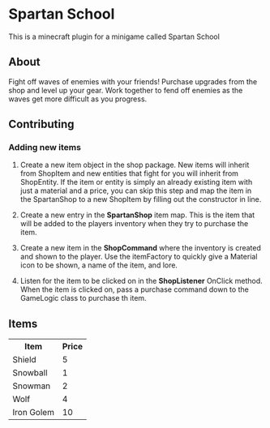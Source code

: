 # Spartan School

This is a minecraft plugin for a minigame called Spartan School

<h2> About </h2>
Fight off waves of enemies with your friends! Purchase upgrades from the shop and level up your gear. Work together to fend off enemies as the waves get more difficult as you progress.

<h2> Contributing </h2>
<h3> Adding new items</h3>
<ol>
<li>
<p>Create a new item object in the shop package.
New items will inherit from ShopItem and new entities that fight for you will inherit from ShopEntity. 
If the item or entity is simply an already existing item with just a material and a price, 
you can skip this step and map the item in the SpartanShop to a new ShopItem by filling out the constructor in line.</p>
</li>
<li>
<p>Create a new entry in the <b>SpartanShop</b> item map. This is the item that will be added to the players inventory when they try to purchase the item.</p>
</li>
<li>
<p>Create a new item in the <b>ShopCommand</b> where the inventory is created and shown to the player. Use the itemFactory to quickly give a Material icon to be shown, a name of the item, and lore.</p>
</li>
<li>
<p>Listen for the item to be clicked on in the <b>ShopListener</b> OnClick method. When the item is clicked on, pass a purchase command down to the GameLogic class to purchase th item.</p>
</li>
</ol>
<h2> Items </h2>

<table>
  <tr>
    <th>Item</th>
    <th>Price</th>
  </tr>
  <tr>
    <td>Shield</td>
    <td>5</td>
  </tr>
  <tr>
    <td>Snowball</td>
    <td>1</td>
  </tr>
<tr>
    <td>Snowman</td>
    <td>2</td>
  </tr>
<tr>
    <td>Wolf</td>
    <td>4</td>
  </tr>
<tr>
    <td>Iron Golem</td>
    <td>10</td>
  </tr>
</table>